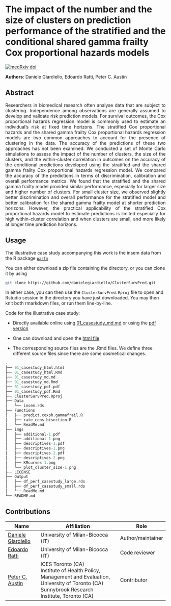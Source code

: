 

# The impact of the number and the size of clusters on prediction performance of the stratified and the conditional shared gamma frailty Cox proportional hazards models

[![medRxiv doi](https://img.shields.io/badge/medRxiv–doi-10.1101%2F2025.10.17.25338219v1-FFA500.svg)](https://doi.org/10.1101/2025.10.17.25338219)

**Authors**: Daniele Giardiello, Edoardo Ratti, Peter C. Austin


## Abstract
 <div align="justify"> 
Researchers in biomedical research often analyse data that are subject to clustering. Independence among observations are generally assumed to develop and validate risk prediction models. For survival outcomes, the Cox proportional hazards regression model is commonly used to estimate an individual’s risk at fixed time horizons. The stratified Cox proportional hazards and the shared gamma frailty Cox proportional hazards regression models are two common approaches to account for the presence of clustering in the data. The accuracy of the predictions of these two approaches has not been examined. We conducted a set of Monte Carlo simulations to assess the impact of the number of clusters, the size of the clusters, and the within-cluster correlation in outcomes on the accuracy of the conditional predictions developed using the stratified and the shared gamma frailty Cox proportional hazards regression model. We compared the accuracy of the predictions in terms of discrimination, calibration and overall performance metrics. We found that the stratified and the shared gamma frailty model provided similar performance, especially for larger size and higher number of clusters. For small cluster size, we observed slightly better discrimination and overall performance for the stratified model and better calibration for the shared gamma frailty model at shorter prediction horizons. However, the practical applicability of the stratified Cox proportional hazards model to estimate predictions is limited especially for high within-cluster correlation and when clusters are small, and more likely at longer time prediction horizons.
</div>

## Usage
The illustrative case study accompanying this work is the insem data from the R package [`parfm`](https://cran.r-project.org/web/packages/parfm/index.html)

You can either download a zip file containing the directory, or you can clone it by using

```bash
git clone https://github.com/danielegiardiello/ClusterSurvPred.git
```

In either case, you can then use the `ClusterSurvPred.Rproj` file to open
and Rstudio session in the directory you have just downloaded. You may then knit
both rmarkdown files, or run them line-by-line.

Code for the illustrative case study: 
+ Directly available online using [01_casestudy_md.md](https://github.com/danielegiardiello/ClusterSurvPred/blob/main/01_casestudy_md.md) or using the [pdf version](https://github.com/danielegiardiello/ClusterSurvPred/blob/main/01_casestudy_pdf.pdf)
  
+  One can download and open the [html file](https://github.com/danielegiardiello/ClusterSurvPred/blob/main/01_casestudy_html.html)

+ The corresponding source files are the .Rmd files. We define three different source files since there are some cosmetical changes. 

``` r
.
├── 01_casestudy_html.html
├── 01_casestudy_html.Rmd
├── 01_casestudy_md.md
├── 01_casestudy_md.Rmd
├── 01_casestudy_pdf.pdf
├── 01_casestudy_pdf.Rmd
├── ClusterSurvPred.Rproj
├── Data
│   └── insem.rds
├── Functions
│   ├── predict.coxph.gammafrail.R
│   ├── rate_cens_bisection.R
│   └── ReadMe.md
├── imgs
│   ├── additional-1.pdf
│   ├── additional-1.png
│   ├── descriptives-1.pdf
│   ├── descriptives-1.png
│   ├── descriptives-2.pdf
│   ├── descriptives-2.png
│   ├── KMcurves-1.png
│   └── plot_cluster_size-1.png
├── LICENSE
├── Output
│   ├── df_perf_casestudy_large.rds
│   ├── df_perf_casestudy_small.rds
│   └── ReadMe.md
└── README.md
```

## Contributions

| Name                                                         | Affiliation                           | Role                  |
| ------------------------------------------------------------ | ------------------------------------- | ----------------------|
| [Daniele Giardiello](https://github.com/danielegiardiello/)  | University of Milan-Bicocca (IT) | Author/maintainer |
| [Edoardo Ratti](https://en.unimib.it/edoardo-ratti) | University of Milan-Bicocca (IT) | Code reviewer        |
| [Peter C. Austin](https://www.ices.on.ca/ices-scientists/peter-austin/) | ICES Toronto (CA)  <br /> Institute of Health Policy, Management and Evaluation, University of Toronto (CA) <br /> Sunnybrook Research Institute, Toronto (CA) | Contributor |





